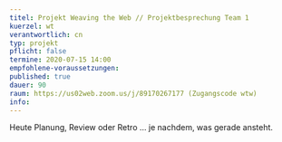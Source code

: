 ```yaml
---
titel: Projekt Weaving the Web // Projektbesprechung Team 1
kuerzel: wt
verantwortlich: cn
typ: projekt
pflicht: false
termine: 2020-07-15 14:00
empfohlene-voraussetzungen: 
published: true
dauer: 90
raum: https://us02web.zoom.us/j/89170267177 (Zugangscode wtw)
info: 
---
```


Heute Planung, Review oder Retro … je nachdem, was gerade ansteht.